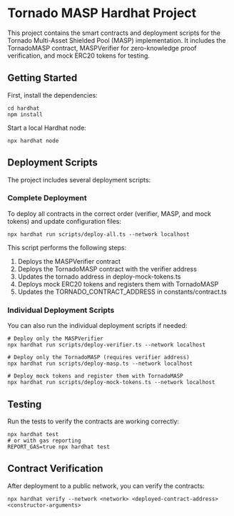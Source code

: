 # Tornado MASP Hardhat Project

This project contains the smart contracts and deployment scripts for the Tornado Multi-Asset Shielded Pool (MASP) implementation. It includes the TornadoMASP contract, MASPVerifier for zero-knowledge proof verification, and mock ERC20 tokens for testing.

## Getting Started

First, install the dependencies:

```shell
cd hardhat
npm install
```

Start a local Hardhat node:

```shell
npx hardhat node
```

## Deployment Scripts

The project includes several deployment scripts:

### Complete Deployment

To deploy all contracts in the correct order (verifier, MASP, and mock tokens) and update configuration files:

```shell
npx hardhat run scripts/deploy-all.ts --network localhost
```

This script performs the following steps:
1. Deploys the MASPVerifier contract
2. Deploys the TornadoMASP contract with the verifier address
3. Updates the tornado address in deploy-mock-tokens.ts
4. Deploys mock ERC20 tokens and registers them with TornadoMASP
5. Updates the TORNADO_CONTRACT_ADDRESS in constants/contract.ts

### Individual Deployment Scripts

You can also run the individual deployment scripts if needed:

```shell
# Deploy only the MASPVerifier
npx hardhat run scripts/deploy-verifier.ts --network localhost

# Deploy only the TornadoMASP (requires verifier address)
npx hardhat run scripts/deploy-masp.ts --network localhost

# Deploy mock tokens and register them with TornadoMASP
npx hardhat run scripts/deploy-mock-tokens.ts --network localhost
```

## Testing

Run the tests to verify the contracts are working correctly:

```shell
npx hardhat test
# or with gas reporting
REPORT_GAS=true npx hardhat test
```

## Contract Verification

After deployment to a public network, you can verify the contracts:

```shell
npx hardhat verify --network <network> <deployed-contract-address> <constructor-arguments>
```
